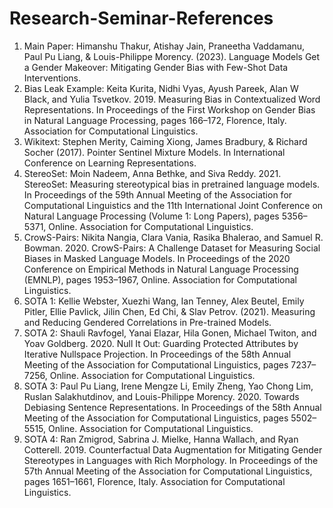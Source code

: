 # Research-Seminar-References

1. Main Paper: Himanshu Thakur, Atishay Jain, Praneetha Vaddamanu, Paul Pu Liang, & Louis-Philippe Morency. (2023). Language Models Get a Gender Makeover: Mitigating Gender Bias with Few-Shot Data Interventions.
2. Bias Leak Example: Keita Kurita, Nidhi Vyas, Ayush Pareek, Alan W Black, and Yulia Tsvetkov. 2019. Measuring Bias in Contextualized Word Representations. In Proceedings of the First Workshop on Gender Bias in Natural Language Processing, pages 166–172, Florence, Italy. Association for Computational Linguistics.
3. Wikitext: Stephen Merity, Caiming Xiong, James Bradbury, & Richard Socher (2017). Pointer Sentinel Mixture Models. In International Conference on Learning Representations.
4. StereoSet: Moin Nadeem, Anna Bethke, and Siva Reddy. 2021. StereoSet: Measuring stereotypical bias in pretrained language models. In Proceedings of the 59th Annual Meeting of the Association for Computational Linguistics and the 11th International Joint Conference on Natural Language Processing (Volume 1: Long Papers), pages 5356–5371, Online. Association for Computational Linguistics.
5. CrowS-Pairs: Nikita Nangia, Clara Vania, Rasika Bhalerao, and Samuel R. Bowman. 2020. CrowS-Pairs: A Challenge Dataset for Measuring Social Biases in Masked Language Models. In Proceedings of the 2020 Conference on Empirical Methods in Natural Language Processing (EMNLP), pages 1953–1967, Online. Association for Computational Linguistics.
6. SOTA 1: Kellie Webster, Xuezhi Wang, Ian Tenney, Alex Beutel, Emily Pitler, Ellie Pavlick, Jilin Chen, Ed Chi, & Slav Petrov. (2021). Measuring and Reducing Gendered Correlations in Pre-trained Models.
7. SOTA 2: Shauli Ravfogel, Yanai Elazar, Hila Gonen, Michael Twiton, and Yoav Goldberg. 2020. Null It Out: Guarding Protected Attributes by Iterative Nullspace Projection. In Proceedings of the 58th Annual Meeting of the Association for Computational Linguistics, pages 7237–7256, Online. Association for Computational Linguistics.
8. SOTA 3: Paul Pu Liang, Irene Mengze Li, Emily Zheng, Yao Chong Lim, Ruslan Salakhutdinov, and Louis-Philippe Morency. 2020. Towards Debiasing Sentence Representations. In Proceedings of the 58th Annual Meeting of the Association for Computational Linguistics, pages 5502–5515, Online. Association for Computational Linguistics.
9. SOTA 4: Ran Zmigrod, Sabrina J. Mielke, Hanna Wallach, and Ryan Cotterell. 2019. Counterfactual Data Augmentation for Mitigating Gender Stereotypes in Languages with Rich Morphology. In Proceedings of the 57th Annual Meeting of the Association for Computational Linguistics, pages 1651–1661, Florence, Italy. Association for Computational Linguistics.
